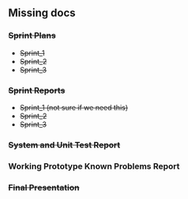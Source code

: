 ## Missing docs
### ~~Sprint Plans~~
- ~~Sprint_1~~
- ~~Sprint_2~~
- ~~Sprint_3~~

### ~~Sprint Reports~~
- ~~Sprint_1 (not sure if we need this)~~
- ~~Sprint_2~~
- ~~Sprint_3~~

### ~~System and Unit Test Report~~ 

### Working Prototype Known Problems Report 

### ~~Final Presentation~~
